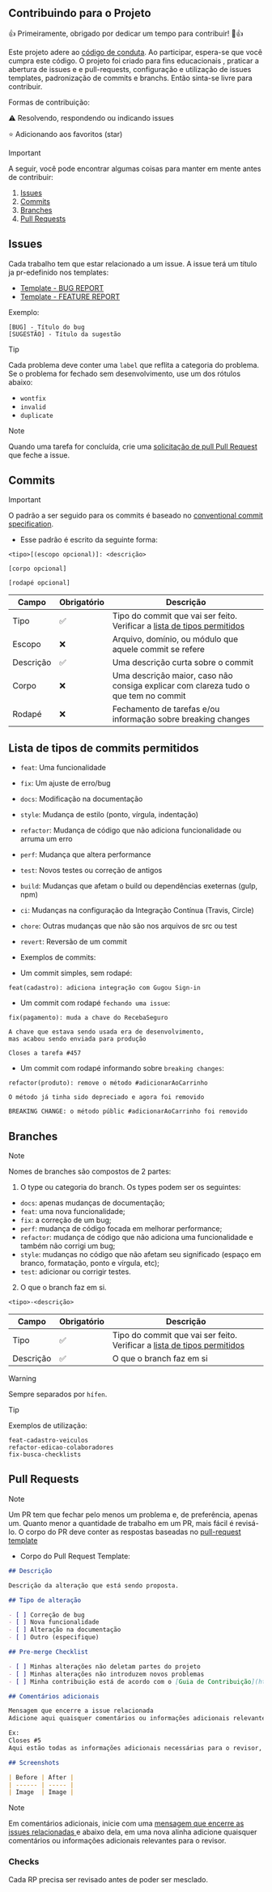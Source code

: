 ## Contribuindo para o Projeto

👍 Primeiramente, obrigado por dedicar um tempo para contribuir! 🎉👍

Este projeto adere ao [código de conduta](https://github.com/leoviana00/GitTemplate/blob/main/CODE_OF_CONDUCT.md). Ao participar, espera-se que você cumpra este código.
O projeto foi criado para fins educacionais , praticar a abertura de issues e e pull-requests, configuração e utilização de issues templates, padronização de commits e branchs. Então sinta-se livre para contribuir. 

Formas de contribuição:

⚠️ Resolvendo, respondendo ou indicando issues

⭐ Adicionando aos favoritos (star)

> [!IMPORTANT]
> A seguir, você pode encontrar algumas coisas para manter em mente antes de contribuir:

1. [Issues](#issues)
2. [Commits](#commits)
3. [Branches](#branches)
4. [Pull Requests](#pull-requests)

## Issues

Cada trabalho tem que estar relacionado a um issue. A issue terá um título ja pr-edefinido nos templates:

- [Template - BUG REPORT](.github/ISSUE_TEMPLATE/bug_report.md)
- [Template - FEATURE REPORT](.github/ISSUE_TEMPLATE/feature_request.md)

Exemplo:
```
[BUG] - Título do bug
[SUGESTÃO] - Título da sugestão
```
> [!TIP]
> Cada problema deve conter uma `label` que reflita a categoria do problema. 
> Se o problema for fechado sem desenvolvimento, use um dos rótulos abaixo:

- `wontfix`
- `invalid`
- `duplicate`

> [!NOTE]
> Quando uma tarefa for concluída, crie uma [solicitação de pull Pull Request](#pull-requests) que feche a issue.

## Commits

> [!IMPORTANT]
> O padrão a ser seguido para os commits é baseado no [conventional commit specification](https://www.conventionalcommits.org/en/v1.0.0-beta.2/). 

- Esse padrão é escrito da seguinte forma:

```
<tipo>[(escopo opcional)]: <descrição>

[corpo opcional]

[rodapé opcional]
```

| Campo     | Obrigatório | Descrição |
| --------- | ----------- | --------- |
| Tipo      |     ✅      | Tipo do commit que vai ser feito. Verificar a [lista de tipos permitidos](#lista-de-tipos-de-commits-permitidos) |
| Escopo    |     ❌      | Arquivo, domínio, ou módulo que aquele commit se refere |
| Descrição |     ✅      | Uma descrição curta sobre o commit |
| Corpo     |     ❌      | Uma descrição maior, caso não consiga explicar com clareza tudo o que tem no commit |
| Rodapé    |     ❌      | Fechamento de tarefas e/ou informação sobre breaking changes |


## Lista de tipos de commits permitidos

- `feat`: Uma funcionalidade
- `fix`: Um ajuste de erro/bug
- `docs`: Modificação na documentação
- `style`: Mudança de estilo (ponto, vírgula, indentação)
- `refactor`: Mudança de código que não adiciona funcionalidade ou arruma um erro
- `perf`: Mudança que altera performance
- `test`: Novos testes ou correção de antigos
- `build`: Mudanças que afetam o build ou dependências exeternas (gulp, npm)
- `ci`: Mudanças na configuração da Integração Contínua (Travis, Circle)
- `chore`: Outras mudanças que não são nos arquivos de src ou test
- `revert`: Reversão de um commit

- Exemplos de commits:

- Um commit simples, sem rodapé:

```
feat(cadastro): adiciona integração com Gugou Sign-in
```

- Um commit com rodapé `fechando uma issue`:

```
fix(pagamento): muda a chave do RecebaSeguro

A chave que estava sendo usada era de desenvolvimento,
mas acabou sendo enviada para produção

Closes a tarefa #457
```

- Um commit com rodapé informando sobre `breaking changes`:

```
refactor(produto): remove o método #adicionarAoCarrinho

O método já tinha sido depreciado e agora foi removido

BREAKING CHANGE: o método públic #adicionarAoCarrinho foi removido
```

## Branches

> [!NOTE]
> Nomes de branches são compostos de 2 partes:

1. O type ou categoria do branch. Os types podem ser os seguintes:

- `docs`: apenas mudanças de documentação;
- `feat`: uma nova funcionalidade;
- `fix`: a correção de um bug;
- `perf`: mudança de código focada em melhorar performance;
- `refactor`: mudança de código que não adiciona uma funcionalidade e também não corrigi um bug;
- `style`: mudanças no código que não afetam seu significado (espaço em branco, formatação, ponto e vírgula, etc);
- `test`: adicionar ou corrigir testes.

2. O que o branch faz em si.


```
<tipo>-<descrição>

```


| Campo     | Obrigatório | Descrição |
| --------- | ----------- | --------- |
| Tipo      |     ✅      | Tipo do commit que vai ser feito. Verificar a [lista de tipos permitidos](#lista-de-tipos-de-commits-permitidos) |
| Descrição |     ✅      | O que o branch faz em si |

> [!WARNING]
> Sempre separados por `hífen`.

> [!TIP]
> Exemplos de utilização:

```
feat-cadastro-veiculos
refactor-edicao-colaboradores
fix-busca-checklists
```

## Pull Requests

> [!NOTE]
> Um PR tem que fechar pelo menos um problema e, de preferência, apenas um. Quanto menor a quantidade de trabalho em um PR, mais fácil é revisá-lo.
> O corpo do PR deve conter as respostas baseadas no [pull-request template](https://github.com/leoviana00/GitTemplate/blob/main/.github/pull_request_template.md)

- Corpo do Pull Request Template:

```md
## Descrição

Descrição da alteração que está sendo proposta.

## Tipo de alteração

- [ ] Correção de bug
- [ ] Nova funcionalidade
- [ ] Alteração na documentação
- [ ] Outro (especifique)

## Pre-merge Checklist

- [ ] Minhas alterações não deletam partes do projeto
- [ ] Minhas alterações não introduzem novos problemas
- [ ] Minha contribuição está de acordo com o [Guia de Contribuição](https://github.com/leoviana00/GitTemplate/blob/main/CONTRIBUTING.md)

## Comentários adicionais

Mensagem que encerre a issue relacionada
Adicione aqui quaisquer comentários ou informações adicionais relevantes para o revisor.

Ex: 
Closes #5
Aqui estão todas as informações adicionais necessárias para o revisor, por exemplo, execute o Yarn antes de revisar.

## Screenshots

| Before | After |
| ------ | ----- |
| Image  | Image |

```

> [!NOTE]
> Em comentários adicionais, inicie com uma [mensagem que encerre as issues relacionadas ](https://docs.github.com/pt/issues/tracking-your-work-with-issues/linking-a-pull-request-to-an-issue) e abaixo dela, em uma nova alinha adicione quaisquer comentários ou informações adicionais relevantes para o revisor.

### Checks

Cada RP precisa ser revisado antes de poder ser mesclado.